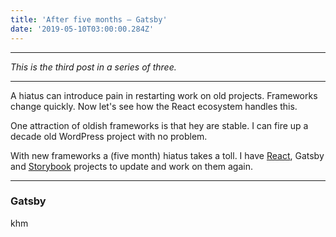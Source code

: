 ```yaml
---
title: 'After five months — Gatsby'
date: '2019-05-10T03:00:00.284Z'
---
```


---

_This is the third post in a series of three._

---

A hiatus can introduce pain in restarting work on old projects. Frameworks change quickly. Now let's see how the React ecosystem handles this.

One attraction of oldish frameworks is that hey are stable. I can fire up a decade old WordPress project with no problem.

With new frameworks a (five month) hiatus takes a toll. I have [React](/after-five-months-react), Gatsby and [Storybook](/after-five-months-storybook) projects to update and work on them again.

---

### Gatsby

khm
